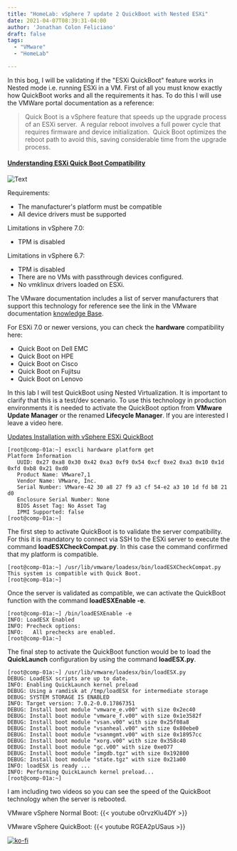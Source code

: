 ```yaml
---
title: "HomeLab: vSphere 7 update 2 QuickBoot with Nested ESXi"
date: 2021-04-07T08:39:31-04:00
author: 'Jonathan Colon Feliciano'
draft: false
tags:
  - "VMware"
  - "HomeLab"

---
```


In this bog, I will be validating if the "ESXi QuickBoot" feature works in Nested mode i.e. running ESXi in a VM. First of all you must know exactly how QuickBoot works and all the requirements it has. To do this I will use the VMWare portal documentation as a reference:

> Quick Boot is a vSphere feature that speeds up the upgrade process of an ESXi server.  A regular reboot involves a full power cycle that requires firmware and device initialization.  Quick Boot optimizes the reboot path to avoid this, saving considerable time from the upgrade process.

#### [Understanding ESXi Quick Boot Compatibility](https://kb.vmware.com/s/article/52477)

![Text](/img/QuickBoot_WorkFlow.webp#center)

Requirements:

- The manufacturer's platform must be compatible
- All device drivers must be supported

Limitations in vSphere 7.0:

- TPM is disabled

Limitations in vSphere 6.7:

- TPM is disabled
- There are no VMs with passthrough devices configured.
- No vmklinux drivers loaded on ESXi.

The VMware documentation includes a list of server manufacturers that support this technology for reference see the link in the VMware documentation [knowledge Base](https://kb.vmware.com/s/article/52477).

For ESXi 7.0 or newer versions, you can check the **hardware** compatibility here:

- Quick Boot on Dell EMC
- Quick Boot on HPE
- Quick Boot on Cisco
- Quick Boot on Fujitsu
- Quick Boot on Lenovo

In this lab I will test QuickBoot using Nested Virtualization. It is important to clarify that this is a test/dev scenario. To use this technology in production environments it is needed to activate the QuickBoot option from **VMware Update Manager** or the renamed **Lifecycle Manager**. If you are interested I leave a video here.

[Updates Installation with vSphere ESXi QuickBoot](https://youtu.be/FTwglwgDWAE)

```text
[root@comp-01a:~] esxcli hardware platform get
Platform Information
   UUID: 0x27 0xa8 0x30 0x42 0xa3 0xf9 0x54 0xcf 0xe2 0xa3 0x10 0x1d 0xfd 0xb8 0x21 0xd0
   Product Name: VMware7,1
   Vendor Name: VMware, Inc.
   Serial Number: VMware-42 30 a8 27 f9 a3 cf 54-e2 a3 10 1d fd b8 21 d0
   Enclosure Serial Number: None
   BIOS Asset Tag: No Asset Tag
   IPMI Supported: false
[root@comp-01a:~]
```

The first step to activate QuickBoot is to validate the server compatibility. For this it is mandatory to connect via SSH to the ESXi server to execute the command **loadESXCheckCompat.py**. In this case the command confirmed that my platform is compatible.

```text
[root@comp-01a:~] /usr/lib/vmware/loadesx/bin/loadESXCheckCompat.py
This system is compatible with Quick Boot.
[root@comp-01a:~]
```

Once the server is validated as compatible, we can activate the QuickBoot function with the command **loadESXEnable -e**.

```text
[root@comp-01a:~] /bin/loadESXEnable -e
INFO: LoadESX Enabled
INFO: Precheck options:
INFO:   All prechecks are enabled.
[root@comp-01a:~]
```

The final step to activate the QuickBoot function would be to load the **QuickLaunch** configuration by using the command **loadESX.py**.

```text
[root@comp-01a:~] /usr/lib/vmware/loadesx/bin/loadESX.py
DEBUG: LoadESX scripts are up to date.
INFO: Enabling QuickLaunch kernel preload
DEBUG: Using a ramdisk at /tmp/loadESX for intermediate storage
DEBUG: SYSTEM STORAGE IS ENABLED
INFO: Target version: 7.0.2-0.0.17867351
DEBUG: Install boot module "vmware_e.v00" with size 0x2ec40
DEBUG: Install boot module "vmware_f.v00" with size 0x1e3582f
DEBUG: Install boot module "vsan.v00" with size 0x25f08a8
DEBUG: Install boot module "vsanheal.v00" with size 0x80ebe0
DEBUG: Install boot module "vsanmgmt.v00" with size 0x18957cc
DEBUG: Install boot module "xorg.v00" with size 0x358c40
DEBUG: Install boot module "gc.v00" with size 0xe077
DEBUG: Install boot module "imgdb.tgz" with size 0x192800
DEBUG: Install boot module "state.tgz" with size 0x21a00
INFO: loadESX is ready ...
INFO: Performing QuickLaunch kernel preload...
[root@comp-01a:~] 
```

I am including two videos so you can see the speed of the QuickBoot technology when the server is rebooted.

VMware vSphere Normal Boot:
{{< youtube o0rvzKIu4DY >}}

VMware vSphere QuickBoot:
{{< youtube RGEA2pUSaus >}}

[![ko-fi](https://ko-fi.com/img/githubbutton_sm.svg)](https://ko-fi.com/F1F8DEV80)
